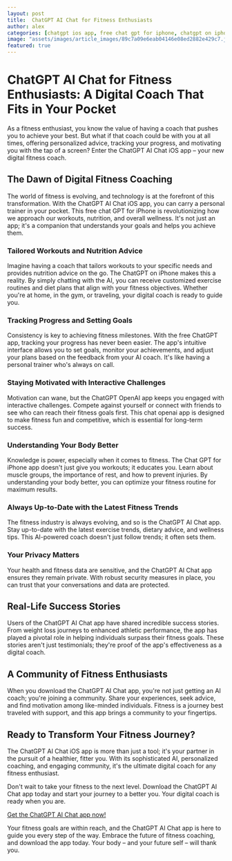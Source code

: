 ```yaml
---
layout: post
title:  ChatGPT AI Chat for Fitness Enthusiasts
author: alex
categories: [chatgpt ios app, free chat gpt for iphone, chatgpt on iphone, free chatgpt app, chatgpt openai app, chat openai app, chat gpt for iphone]
image: "assets/images/article_images/89c7a09e6eab04146e08ed2882e429c7.jpg"
featured: true
---
```


# ChatGPT AI Chat for Fitness Enthusiasts: A Digital Coach That Fits in Your Pocket

As a fitness enthusiast, you know the value of having a coach that pushes you to achieve your best. But what if that coach could be with you at all times, offering personalized advice, tracking your progress, and motivating you with the tap of a screen? Enter the ChatGPT AI Chat iOS app – your new digital fitness coach.

## The Dawn of Digital Fitness Coaching

The world of fitness is evolving, and technology is at the forefront of this transformation. With the ChatGPT AI Chat iOS app, you can carry a personal trainer in your pocket. This free chat GPT for iPhone is revolutionizing how we approach our workouts, nutrition, and overall wellness. It's not just an app; it's a companion that understands your goals and helps you achieve them.

### Tailored Workouts and Nutrition Advice

Imagine having a coach that tailors workouts to your specific needs and provides nutrition advice on the go. The ChatGPT on iPhone makes this a reality. By simply chatting with the AI, you can receive customized exercise routines and diet plans that align with your fitness objectives. Whether you're at home, in the gym, or traveling, your digital coach is ready to guide you.

### Tracking Progress and Setting Goals

Consistency is key to achieving fitness milestones. With the free ChatGPT app, tracking your progress has never been easier. The app's intuitive interface allows you to set goals, monitor your achievements, and adjust your plans based on the feedback from your AI coach. It's like having a personal trainer who's always on call.

### Staying Motivated with Interactive Challenges

Motivation can wane, but the ChatGPT OpenAI app keeps you engaged with interactive challenges. Compete against yourself or connect with friends to see who can reach their fitness goals first. This chat openai app is designed to make fitness fun and competitive, which is essential for long-term success.

### Understanding Your Body Better

Knowledge is power, especially when it comes to fitness. The Chat GPT for iPhone app doesn't just give you workouts; it educates you. Learn about muscle groups, the importance of rest, and how to prevent injuries. By understanding your body better, you can optimize your fitness routine for maximum results.

### Always Up-to-Date with the Latest Fitness Trends

The fitness industry is always evolving, and so is the ChatGPT AI Chat app. Stay up-to-date with the latest exercise trends, dietary advice, and wellness tips. This AI-powered coach doesn't just follow trends; it often sets them.

### Your Privacy Matters

Your health and fitness data are sensitive, and the ChatGPT AI Chat app ensures they remain private. With robust security measures in place, you can trust that your conversations and data are protected.

## Real-Life Success Stories

Users of the ChatGPT AI Chat app have shared incredible success stories. From weight loss journeys to enhanced athletic performance, the app has played a pivotal role in helping individuals surpass their fitness goals. These stories aren't just testimonials; they're proof of the app's effectiveness as a digital coach.

## A Community of Fitness Enthusiasts

When you download the ChatGPT AI Chat app, you're not just getting an AI coach; you're joining a community. Share your experiences, seek advice, and find motivation among like-minded individuals. Fitness is a journey best traveled with support, and this app brings a community to your fingertips.

## Ready to Transform Your Fitness Journey?

The ChatGPT AI Chat iOS app is more than just a tool; it's your partner in the pursuit of a healthier, fitter you. With its sophisticated AI, personalized coaching, and engaging community, it's the ultimate digital coach for any fitness enthusiast.

Don't wait to take your fitness to the next level. Download the ChatGPT AI Chat app today and start your journey to a better you. Your digital coach is ready when you are.

[Get the ChatGPT AI Chat app now!](https://apps.apple.com/us/app/ai-ask-chat-with-ai-bots/id6472484891)

Your fitness goals are within reach, and the ChatGPT AI Chat app is here to guide you every step of the way. Embrace the future of fitness coaching, and download the app today. Your body – and your future self – will thank you.